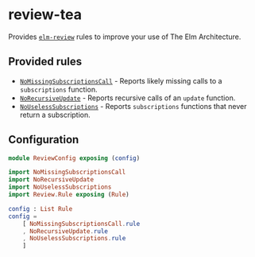 # review-tea

Provides [`elm-review`](https://package.elm-lang.org/packages/jfmengels/elm-review/latest/) rules to improve your use of The Elm Architecture.


## Provided rules

- [`NoMissingSubscriptionsCall`](https://package.elm-lang.org/packages/jfmengels/review-tea/1.0.0/NoMissingSubscriptionsCall) - Reports likely missing calls to a `subscriptions` function.
- [`NoRecursiveUpdate`](https://package.elm-lang.org/packages/jfmengels/review-tea/1.0.0/NoRecursiveUpdate) - Reports recursive calls of an `update` function.
- [`NoUselessSubscriptions`](https://package.elm-lang.org/packages/jfmengels/review-tea/1.0.0/NoUselessSubscriptions) - Reports `subscriptions` functions that never return a subscription.


## Configuration

```elm
module ReviewConfig exposing (config)

import NoMissingSubscriptionsCall
import NoRecursiveUpdate
import NoUselessSubscriptions
import Review.Rule exposing (Rule)

config : List Rule
config =
    [ NoMissingSubscriptionsCall.rule
    , NoRecursiveUpdate.rule
    , NoUselessSubscriptions.rule
    ]
```
